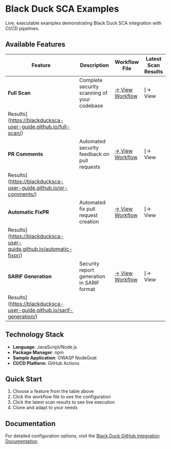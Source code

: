 # Black Duck SCA Examples                                                                                                                                                                                                                
                                                                                                                                                                                                                                         
Live, executable examples demonstrating Black Duck SCA integration with CI/CD pipelines.                                                                                                                                                 
                                                                                                                                                                                                                                         
## Available Features                                                                                                                                                                                                                    
                                                                                                                                                                                                                                         
| Feature | Description | Workflow File | Latest Scan Results |                                                                                                                                                                          
|---------|-------------|---------------|---------------------|                                                                                                                                                                          
| **Full Scan** | Complete security scanning of your codebase | [→ View Workflow](https://github.com/blackducksca-user-guide/full-scan/blob/main/.github/workflows/nodejs-npm.yml) | [→ View                                             
Results](https://blackducksca-user-guide.github.io/full-scan/) |                                                                                                                                                                          
| **PR Comments** | Automated security feedback on pull requests | [→ View Workflow](https://github.com/blackducksca-user-guide/pr-comments/blob/main/.github/workflows/nodejs-npm.yml) | [→ View                                        
Results](https://blackducksca-user-guide.github.io/pr-comments/) |                                                                                                                                                                       
| **Automatic FixPR** | Automated fix pull request creation | [→ View Workflow](https://github.com/blackducksca-user-guide/automatic-fixpr/blob/main/.github/workflows/nodejs-npm.yml) | [→ View                                         
Results](https://blackducksca-user-guide.github.io/automatic-fixpr/) |                                                                                                                                                                   
| **SARIF Generation** | Security report generation in SARIF format | [→ View Workflow](https://github.com/blackducksca-user-guide/sarif-generation/blob/main/.github/workflows/nodejs-npm.yml) | [→ View                                
Results](https://blackducksca-user-guide.github.io/sarif-generation/) |                                                                                                                                                                  
                                                                                                                                                                                                                                         
## Technology Stack                                                                                                                                                                                                                      
                                                                                                                                                                                                                                         
- **Language**: JavaScript/Node.js                                                                                                                                                                                                       
- **Package Manager**: npm                                                                                                                                                                                                               
- **Sample Application**: OWASP NodeGoat                                                                                                                                                                                                 
- **CI/CD Platform**: GitHub Actions                                                                                                                                                                                                     
                                                                                                                                                                                                                                         
## Quick Start                                                                                                                                                                                                                           
                                                                                                                                                                                                                                         
1. Choose a feature from the table above                                                                                                                                                                                                 
2. Click the workflow file to see the configuration                                                                                                                                                                                      
3. Click the latest scan results to see live execution                                                                                                                                                                                   
4. Clone and adapt to your needs                                                                                                                                                                                                         
                                                                                                                                                                                                                                         
## Documentation                                                                                                                                                                                                                         
                                                                                                                                                                                                                                         
For detailed configuration options, visit the [Black Duck GitHub Integration Documentation](https://documentation.blackduck.com/bundle/bridge/page/documentation/c_github-blackduck.html). 
